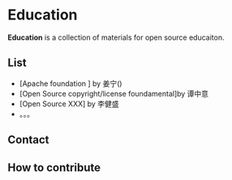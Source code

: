 Education
======
**Education** is a collection of materials for open source educaiton. 

## List 
* [Apache foundation ] by 姜宁()
* [Open Source copyright/license foundamental]by 谭中意
* [Open Source XXX] by 李健盛
* 。。。

## Contact

## How to contribute

